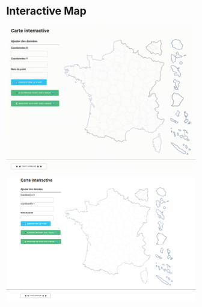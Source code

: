 # Interactive Map

![Carte interactive GIG](INT_MAP-2022-04-13_08.58.54.gif "Interactiv GIF Map")

![Carte interactive](Capture-20220413001913-747x492.png "Interactiv Map")